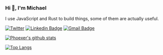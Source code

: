 ### Hi 👋, I'm Michael
I use JavaScript and Rust to build things, some of them are actually useful.   
 
[![Twitter](https://img.shields.io/twitter/url/https/twitter.com/cloudposse.svg?style=social&label=Follow%20%40phoexer)](https://twitter.com/phoexer)
[![Linkedin Badge](https://img.shields.io/badge/-LinkedIn-blue?style=flat-square&logo=Linkedin&logoColor=white&link=https://www.linkedin.com/in/mmusangeya/)](https://www.linkedin.com/in/mmusangeya/)
[![Gmail Badge](https://img.shields.io/badge/-Gmail-d14836?style=flat-square&logo=Gmail&logoColor=white&link=mailto:mike@musangeya.com)](mailto:mike@musangeya.com)
  
[![Phoexer's github stats](https://github-readme-stats.vercel.app/api?username=phoexer&count_private=true)](https://mmusangeya.com)


[![Top Langs](https://github-readme-stats.vercel.app/api/top-langs/?username=phoexer&hide=c%2B%2B,C&count_private=true&layout=compact)](https://mmusangeya.com)
